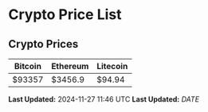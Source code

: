 # Crypto Price List

## Crypto Prices
| Bitcoin | Ethereum | Litecoin |
| ------- | -------- | -------- |
| $93357 | $3456.9 | $94.94 |
**Last Updated:** 2024-11-27 11:46 UTC
**Last Updated:** $DATE$
